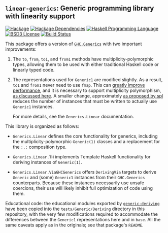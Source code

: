## `linear-generics`: Generic programming library with linearity support
[![Hackage](https://img.shields.io/hackage/v/linear-generics.svg)][Hackage: linear-generics]
[![Hackage Dependencies](https://img.shields.io/hackage-deps/v/linear-generics.svg)](http://packdeps.haskellers.com/reverse/linear-generics)
[![Haskell Programming Language](https://img.shields.io/badge/language-Haskell-blue.svg)][Haskell.org]
[![BSD3 License](http://img.shields.io/badge/license-BSD3-brightgreen.svg)][tl;dr Legal: BSD3]
[![Build Status](https://github.com/dreixel/linear-generics/workflows/Haskell-CI/badge.svg)](https://github.com/dreixel/linear-generics/actions?query=workflow%3AHaskell-CI)

[Hackage: linear-generics]:
  http://hackage.haskell.org/package/linear-generics
  "linear-generics package on Hackage"
[Haskell.org]:
  http://www.haskell.org
  "The Haskell Programming Language"
[tl;dr Legal: BSD3]:
  https://tldrlegal.com/license/bsd-3-clause-license-%28revised%29
  "BSD 3-Clause License (Revised)"

This package offers a version of
[`GHC.Generics`](https://hackage.haskell.org/package/base/docs/GHC-Generics.html)
with two important improvements:

1. The `to`, `from`, `to1`, and `from1` methods have multiplicity-polymorphic
   types, allowing them to be used with either traditional Haskell code or
   linearly typed code.

2. The representations used for `Generic1` are modified slightly. As a result,
   `to1` and `from1` never need to use `fmap`. This can
   [greatly improve performance](https://gitlab.haskell.org/ghc/ghc/-/issues/15969),
   and it is necessary to support multiplicity polymorphism,
   [as discussed here](https://github.com/tweag/linear-base/pull/316).
   A smaller change, approximately
   [as proposed by spl](https://gitlab.haskell.org/ghc/ghc/-/issues/7492)
   reduces the number of instances that must be written to actually use `Generic1`
   instances.

   For more details, see the `Generics.Linear` documentation.

This library is organized as follows:

* `Generics.Linear` defines the core functionality for generics,
  including the multiplicity-polymorphic `Generic(1)` classes and
  a replacement for the `:.:` composition type.

* `Generics.Linear.TH` implements Template Haskell functionality for
  deriving instances of `Generic(1)`.

* `Generics.Linear.ViaGHCGenerics` offers `DerivingVia` targets to
  derive `Generic` and (some) `Generic1` instances from their
  `GHC.Generics` counterparts. Because these instances necessarily
  use unsafe coercions, their use will likely inhibit full optimization
  of code using them.

Educational code: the educational modules exported by
[`generic-deriving`](https://hackage.haskell.org/package/generic-deriving)
have been copied into the `tests/Generic/Deriving` directory
in this repository, with the very few modifications required to
accommodate the differences between the `Generic1` representations
here and in `base`. All the same caveats apply as in the originals;
see that package's `README`.
